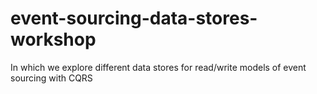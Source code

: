 # event-sourcing-data-stores-workshop
In which we explore different data stores for read/write models of event sourcing with CQRS
